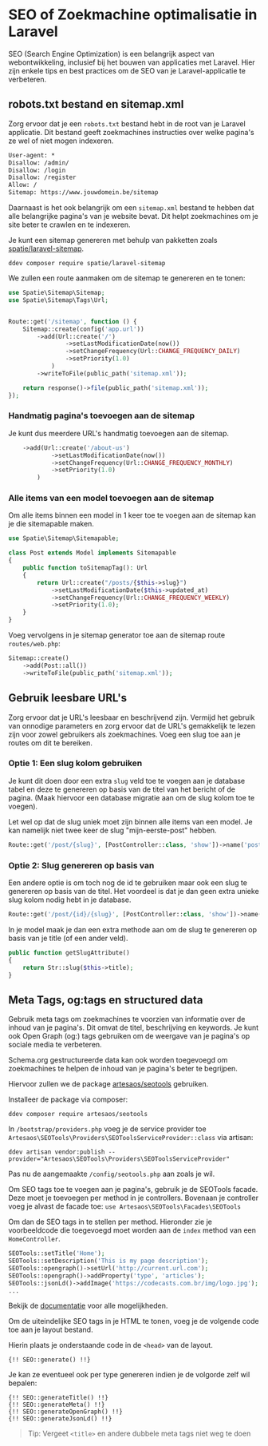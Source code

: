 # SEO of Zoekmachine optimalisatie in Laravel

SEO (Search Engine Optimization) is een belangrijk aspect van webontwikkeling, inclusief bij het bouwen van applicaties met Laravel. Hier zijn enkele tips en best practices om de SEO van je Laravel-applicatie te verbeteren.

## robots.txt bestand en sitemap.xml
Zorg ervoor dat je een `robots.txt` bestand hebt in de root van je Laravel applicatie. Dit bestand geeft zoekmachines instructies over welke pagina's ze wel of niet mogen indexeren.

``` txt
User-agent: *
Disallow: /admin/
Disallow: /login
Disallow: /register
Allow: /
Sitemap: https://www.jouwdomein.be/sitemap
``` 

Daarnaast is het ook belangrijk om een `sitemap.xml` bestand te hebben dat alle belangrijke pagina's van je website bevat. Dit helpt zoekmachines om je site beter te crawlen en te indexeren.

Je kunt een sitemap genereren met behulp van pakketten zoals [spatie/laravel-sitemap](https://github.com/spatie/laravel-sitemap
).

```shell
ddev composer require spatie/laravel-sitemap
```

We zullen een route aanmaken om de sitemap te genereren en te tonen:

``` php
use Spatie\Sitemap\Sitemap;
use Spatie\Sitemap\Tags\Url;


Route::get('/sitemap', function () {
    Sitemap::create(config('app.url'))
        ->add(Url::create('/')
                ->setLastModificationDate(now())
                ->setChangeFrequency(Url::CHANGE_FREQUENCY_DAILY)
                ->setPriority(1.0)
            )
        ->writeToFile(public_path('sitemap.xml'));

    return response()->file(public_path('sitemap.xml'));
});
```

### Handmatig pagina's toevoegen aan de sitemap

Je kunt dus meerdere URL's handmatig toevoegen aan de sitemap.

``` php
    ->add(Url::create('/about-us')
            ->setLastModificationDate(now())
            ->setChangeFrequency(Url::CHANGE_FREQUENCY_MONTHLY)
            ->setPriority(1.0)
        )
```

### Alle items van een model toevoegen aan de sitemap

Om alle items binnen een model in 1 keer toe te voegen aan de sitemap kan je die sitemapable maken.

``` php
use Spatie\Sitemap\Sitemapable;

class Post extends Model implements Sitemapable
{
    public function toSitemapTag(): Url
    {
        return Url::create("/posts/{$this->slug}")
            ->setLastModificationDate($this->updated_at)
            ->setChangeFrequency(Url::CHANGE_FREQUENCY_WEEKLY)
            ->setPriority(1.0);
    }
}

```

Voeg vervolgens in je sitemap generator toe aan de sitemap route `routes/web.php`:

``` php
Sitemap::create()
    ->add(Post::all())
    ->writeToFile(public_path('sitemap.xml'));
```

## Gebruik leesbare URL's
Zorg ervoor dat je URL's leesbaar en beschrijvend zijn. Vermijd het gebruik van onnodige parameters en zorg ervoor dat de URL's gemakkelijk te lezen zijn voor zowel gebruikers als zoekmachines. Voeg een slug toe aan je routes om dit te bereiken.

### Optie 1: Een slug kolom gebruiken

Je kunt dit doen door een extra `slug` veld toe te voegen aan je database tabel en deze te genereren op basis van de titel van het bericht of de pagina. (Maak hiervoor een database migratie aan om de slug kolom toe te voegen).

Let wel op dat de slug uniek moet zijn binnen alle items van een model. Je kan namelijk niet twee keer de slug "mijn-eerste-post" hebben.

``` php
Route::get('/post/{slug}', [PostController::class, 'show'])->name('posts.show');
```

### Optie 2: Slug genereren op basis van 

Een andere optie is om toch nog de id te gebruiken maar ook een slug te genereren op basis van de titel. Het voordeel is dat je dan geen extra unieke slug kolom nodig hebt in je database.

``` php
Route::get('/post/{id}/{slug}', [PostController::class, 'show'])->name('posts.show');
``` 

In je model maak je dan een extra methode aan om de slug te genereren op basis van je title (of een ander veld).

``` php
public function getSlugAttribute()
{
    return Str::slug($this->title);
}
```

## Meta Tags, og:tags en structured data

Gebruik meta tags om zoekmachines te voorzien van informatie over de inhoud van je pagina's. Dit omvat de titel, beschrijving en keywords. Je kunt ook Open Graph (og:) tags gebruiken om de weergave van je pagina's op sociale media te verbeteren.

Schema.org gestructureerde data kan ook worden toegevoegd om zoekmachines te helpen de inhoud van je pagina's beter te begrijpen.

Hiervoor zullen we de package [artesaos/seotools](https://github.com/artesaos/seotools) gebruiken.

Installeer de package via composer:

``` shell
ddev composer require artesaos/seotools
```

In `/bootstrap/providers.php` voeg je de service provider toe `Artesaos\SEOTools\Providers\SEOToolsServiceProvider::class` via artisan:

```shell
ddev artisan vendor:publish --provider="Artesaos\SEOTools\Providers\SEOToolsServiceProvider"
```

Pas nu de aangemaakte `/config/seotools.php` aan zoals je wil.

Om SEO tags toe te voegen aan je pagina's, gebruik je de SEOTools facade. Deze moet je toevoegen per method in je controllers.
Bovenaan je controller voeg je alvast de facade toe: `use Artesaos\SEOTools\Facades\SEOTools`

Om dan de SEO tags in te stellen per method. Hieronder zie je voorbeeldcode die toegevoegd moet worden aan de `index` method van een `HomeController`.

```php
SEOTools::setTitle('Home');
SEOTools::setDescription('This is my page description');
SEOTools::opengraph()->setUrl('http://current.url.com');
SEOTools::opengraph()->addProperty('type', 'articles');
SEOTools::jsonLd()->addImage('https://codecasts.com.br/img/logo.jpg');
...
```
Bekijk de [documentatie](https://github.com/artesaos/seotools) voor alle mogelijkheden.

Om de uiteindelijke SEO tags in je HTML te tonen, voeg je de volgende code toe aan je layout bestand.

Hierin plaats je onderstaande code in de `<head>` van de layout.

```blade
{!! SEO::generate() !!}
```

Je kan ze eventueel ook per type genereren indien je de volgorde zelf wil bepalen:

```blade
{!! SEO::generateTitle() !!}
{!! SEO::generateMeta() !!}
{!! SEO::generateOpenGraph() !!}
{!! SEO::generateJsonLd() !!}
```

> Tip: Vergeet `<title>` en andere dubbele meta tags niet weg te doen